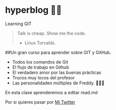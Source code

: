 # hyperblog 💚💙
Learning GIT
> Talk is cheap. Show me the code.
> - Linus Torvalds.

##Un gran curso para aprender sobre GIT y GitHub.

* Todos los comandos de Git
* El flujo de trabajo en Github
* El verdadero amor por las buenas prácticas
* Trucos muy locos del profesor
* Las personalidades múltiples de Freddy. 🤣🤣🤣

En esta clase aprenderemos a editar read.md

Por si quieres pasar por [Mi Twitter](https://www.twitter.com/aolartes "Mi Twitter")